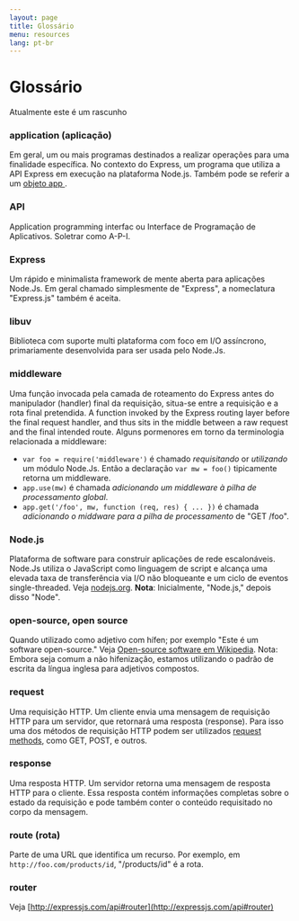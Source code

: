 ```yaml
---
layout: page
title: Glossário
menu: resources
lang: pt-br
---
```


# Glossário

<div class="doc-box doc-warn">Atualmente este é um rascunho</div>

### application (aplicação)

Em geral, um ou mais programas destinados a realizar operações para uma finalidade específica. No contexto do Express, um programa que utiliza a API Express em execução na plataforma Node.js. Também pode se referir a um [objeto app ](/api.html#express).

### API

Application programming interfac ou Interface de Programação de Aplicativos. Soletrar como A-P-I.

### Express

Um rápido e minimalista framework de mente aberta para aplicações Node.Js.  Em geral chamado simplesmente de "Express", a nomeclatura "Express.js" também é aceita. 

### libuv

Biblioteca com suporte multi plataforma com foco em I/O assíncrono, primariamente desenvolvida para ser usada pelo Node.Js.


### middleware

Uma função invocada pela camada de roteamento do Express antes do manipulador (handler) final da requisição, situa-se entre a requisição e a rota final pretendida.
A function invoked by the Express routing layer before the final request handler, and thus sits in the middle between a raw request and the final intended route.  Alguns pormenores em torno da terminologia relacionada a middleware:

  * `var foo = require('middleware')` é chamado _requisitando_ or _utilizando_ um módulo Node.Js. Então a declaração `var mw = foo()`  tipicamente retorna um middleware.
  * `app.use(mw)` é chamada _adicionando um middleware à pilha de processamento global_.
  * `app.get('/foo', mw, function (req, res) { ... })` é chamada _adicionando o middware para a pilha de processamento_ de "GET /foo".

### Node.js

Plataforma de software para construir aplicações de rede escalonáveis. Node.Js utiliza o JavaScript como linguagem de script e alcança uma elevada taxa de transferência via I/O não bloqueante e um ciclo de eventos single-threaded. Veja [nodejs.org](http://nodejs.org/). **Nota**: Inicialmente, "Node.js," depois disso "Node".

### open-source, open source

Quando utilizado como adjetivo com hífen; por exemplo "Este é um software open-source." Veja [Open-source software em Wikipedia](http://en.wikipedia.org/wiki/Open-source_software). Nota: Embora seja comum a não hifenização, estamos utilizando o padrão de escrita da língua inglesa para adjetivos compostos.

### request

Uma requisição HTTP. Um cliente envia uma mensagem de requisição HTTP para um servidor, que retornará uma resposta (response). Para isso uma dos métodos de requisição HTTP podem ser utilizados [request methods](https://en.wikipedia.org/wiki/Hypertext_Transfer_Protocol#Request_methods), como  GET, POST, e outros.

### response

Uma resposta HTTP. Um servidor retorna uma mensagem de resposta HTTP para o cliente. Essa resposta contém informações completas sobre o estado da requisição e pode também conter o conteúdo requisitado no corpo da mensagem.

### route (rota)

Parte de uma URL que identifica um recurso.  Por exemplo, em `http://foo.com/products/id`, "/products/id" é a rota.

### router

Veja [http://expressjs.com/api#router](http://expressjs.com/api#router)
